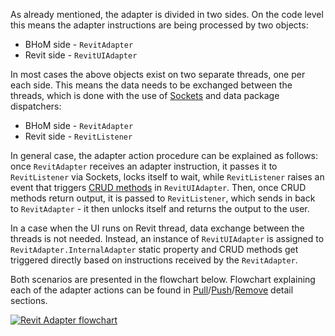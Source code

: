 As already mentioned, the adapter is divided in two sides. On the code level this means the adapter instructions are being processed by two objects:
- BHoM side - `RevitAdapter`
- Revit side - `RevitUIAdapter`

In most cases the above objects exist on two separate threads, one per each side. This means the data needs to be exchanged between the threads, which is done with the use of [Sockets](https://github.com/BHoM/Socket_Toolkit/wiki) and data package dispatchers:
- BHoM side - `RevitAdapter`
- Revit side - `RevitListener`

In general case, the adapter action procedure can be explained as follows: once `RevitAdapter` receives an adapter instruction, it passes it to `RevitListener` via Sockets, locks itself to wait, while `RevitListener` raises an event that triggers [CRUD methods](https://github.com/BHoM/documentation/wiki/Adapter-Actions#the-crud-paradigm) in `RevitUIAdapter`. Then, once CRUD methods return output, it is passed to `RevitListener`, which sends in back to `RevitAdapter` - it then unlocks itself and returns the output to the user.

In a case when the UI runs on Revit thread, data exchange between the threads is not needed. Instead, an instance of `RevitUIAdapter` is assigned to `RevitAdapter.InternalAdapter` static property and CRUD methods get triggered directly based on instructions received by the `RevitAdapter`.

Both scenarios are presented in the flowchart below. Flowchart explaining each of the adapter actions can be found in [Pull](Pull-from-Revit-details)/[Push](Push-to-Revit-details)/[Remove](Remove-from-Revit-details) detail sections.

[![Revit Adapter flowchart](https://user-images.githubusercontent.com/26874773/78884623-89290180-7a5b-11ea-80b3-b878b263849a.png)](https://user-images.githubusercontent.com/26874773/78884623-89290180-7a5b-11ea-80b3-b878b263849a.png)
